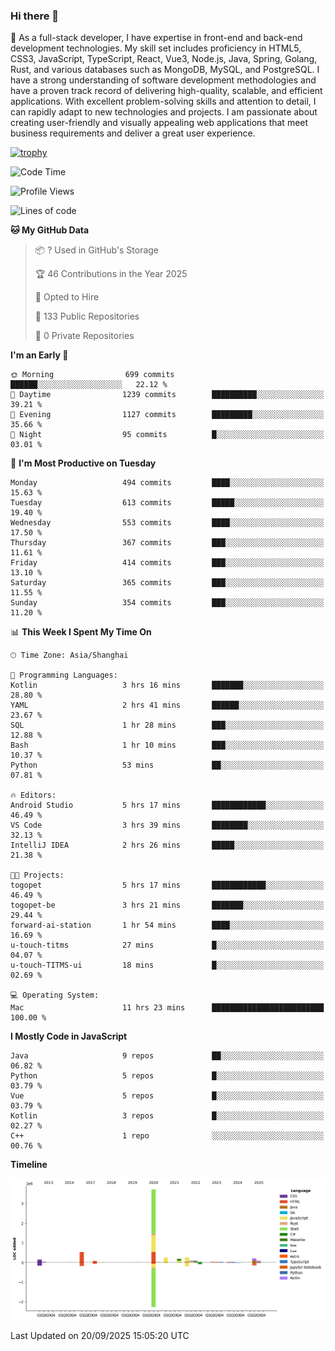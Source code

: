 ### Hi there 👋

🌱 As a full-stack developer, I have expertise in front-end and back-end development technologies. My skill set includes proficiency in HTML5, CSS3, JavaScript, TypeScript, React, Vue3, Node.js, Java, Spring, Golang, Rust, and various databases such as MongoDB, MySQL, and PostgreSQL. I have a strong understanding of software development methodologies and have a proven track record of delivering high-quality, scalable, and efficient applications. With excellent problem-solving skills and attention to detail, I can rapidly adapt to new technologies and projects. I am passionate about creating user-friendly and visually appealing web applications that meet business requirements and deliver a great user experience.

[![trophy](https://github-profile-trophy.vercel.app/?username=elton&rank=SECRET,SSS,SS,S,AAA,AA,A&theme=onedark&no-frame=true&margin-w=10)](https://github.com/ryo-ma/github-profile-trophy)

<!--START_SECTION:waka-->
![Code Time](http://img.shields.io/badge/Code%20Time-1%2C915%20hrs%2017%20mins-blue)

![Profile Views](http://img.shields.io/badge/Profile%20Views-0-blue)

![Lines of code](https://img.shields.io/badge/From%20Hello%20World%20I%27ve%20Written-5.9%20million%20lines%20of%20code-blue)

**🐱 My GitHub Data** 

> 📦 ? Used in GitHub's Storage 
 > 
> 🏆 46 Contributions in the Year 2025
 > 
> 💼 Opted to Hire
 > 
> 📜 133 Public Repositories 
 > 
> 🔑 0 Private Repositories 
 > 
**I'm an Early 🐤** 

```text
🌞 Morning                699 commits         ██████░░░░░░░░░░░░░░░░░░░   22.12 % 
🌆 Daytime                1239 commits        ██████████░░░░░░░░░░░░░░░   39.21 % 
🌃 Evening                1127 commits        █████████░░░░░░░░░░░░░░░░   35.66 % 
🌙 Night                  95 commits          █░░░░░░░░░░░░░░░░░░░░░░░░   03.01 % 
```
📅 **I'm Most Productive on Tuesday** 

```text
Monday                   494 commits         ████░░░░░░░░░░░░░░░░░░░░░   15.63 % 
Tuesday                  613 commits         █████░░░░░░░░░░░░░░░░░░░░   19.40 % 
Wednesday                553 commits         ████░░░░░░░░░░░░░░░░░░░░░   17.50 % 
Thursday                 367 commits         ███░░░░░░░░░░░░░░░░░░░░░░   11.61 % 
Friday                   414 commits         ███░░░░░░░░░░░░░░░░░░░░░░   13.10 % 
Saturday                 365 commits         ███░░░░░░░░░░░░░░░░░░░░░░   11.55 % 
Sunday                   354 commits         ███░░░░░░░░░░░░░░░░░░░░░░   11.20 % 
```


📊 **This Week I Spent My Time On** 

```text
🕑︎ Time Zone: Asia/Shanghai

💬 Programming Languages: 
Kotlin                   3 hrs 16 mins       ███████░░░░░░░░░░░░░░░░░░   28.80 % 
YAML                     2 hrs 41 mins       ██████░░░░░░░░░░░░░░░░░░░   23.67 % 
SQL                      1 hr 28 mins        ███░░░░░░░░░░░░░░░░░░░░░░   12.88 % 
Bash                     1 hr 10 mins        ███░░░░░░░░░░░░░░░░░░░░░░   10.37 % 
Python                   53 mins             ██░░░░░░░░░░░░░░░░░░░░░░░   07.81 % 

🔥 Editors: 
Android Studio           5 hrs 17 mins       ████████████░░░░░░░░░░░░░   46.49 % 
VS Code                  3 hrs 39 mins       ████████░░░░░░░░░░░░░░░░░   32.13 % 
IntelliJ IDEA            2 hrs 26 mins       █████░░░░░░░░░░░░░░░░░░░░   21.38 % 

🐱‍💻 Projects: 
togopet                  5 hrs 17 mins       ████████████░░░░░░░░░░░░░   46.49 % 
togopet-be               3 hrs 21 mins       ███████░░░░░░░░░░░░░░░░░░   29.44 % 
forward-ai-station       1 hr 54 mins        ████░░░░░░░░░░░░░░░░░░░░░   16.69 % 
u-touch-titms            27 mins             █░░░░░░░░░░░░░░░░░░░░░░░░   04.07 % 
u-touch-TITMS-ui         18 mins             █░░░░░░░░░░░░░░░░░░░░░░░░   02.69 % 

💻 Operating System: 
Mac                      11 hrs 23 mins      █████████████████████████   100.00 % 
```

**I Mostly Code in JavaScript** 

```text
Java                     9 repos             ██░░░░░░░░░░░░░░░░░░░░░░░   06.82 % 
Python                   5 repos             █░░░░░░░░░░░░░░░░░░░░░░░░   03.79 % 
Vue                      5 repos             █░░░░░░░░░░░░░░░░░░░░░░░░   03.79 % 
Kotlin                   3 repos             █░░░░░░░░░░░░░░░░░░░░░░░░   02.27 % 
C++                      1 repo              ░░░░░░░░░░░░░░░░░░░░░░░░░   00.76 % 
```



**Timeline**

![Lines of Code chart](https://raw.githubusercontent.com/elton/elton/main/assets/bar_graph.png)


 Last Updated on 20/09/2025 15:05:20 UTC
<!--END_SECTION:waka-->

<!--
**elton/elton** is a ✨ _special_ ✨ repository because its `README.md` (this file) appears on your GitHub profile.

Here are some ideas to get you started:

- 🔭 I’m currently working on ...
- 🌱 I’m currently learning ...
- 👯 I’m looking to collaborate on ...
- 🤔 I’m looking for help with ...
- 💬 Ask me about ...
- 📫 How to reach me: ...
- 😄 Pronouns: ...
- ⚡ Fun fact: ...
-->
